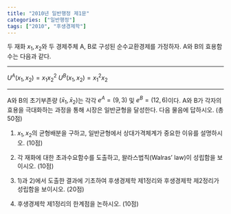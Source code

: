```yaml
---
title: "2010년 일반행정 제1문"
categories: ["일반행정"]
tags: ["2010", "후생경제학"]
---
```


두 재화 $x_1, x_2$와 두 경제주체 A, B로 구성된 순수교환경제를 가정하자. A와 B의 효용함수는 다음과 같다.

---

$U^A(x_1, x_2) = x_1 x_2^2$
$U^B(x_1, x_2) = x_1^2 x_2$

---

A와 B의 초기부존량 $(\bar x_1, \bar x_2)$는 각각 $e^A = (9, 3)$ 및 $e^B = (12, 6)$이다. A와 B가 각자의 효용을 극대화하는 과정을 통해 시장은 일반균형을 달성한다. 다음 물음에 답하시오. (총 50점)

1) $x_1, x_2$의 균형배분을 구하고, 일반균형에서 상대가격체계가 중요한 이유를 설명하시오. (10점)

2) 각 재화에 대한 초과수요함수를 도출하고, 왈라스법칙(Walras’ law)이 성립함을 보이시오. (10점)

3) 1)과 2)에서 도출한 결과에 기초하여 후생경제학 제1정리와 후생경제학 제2정리가 성립함을 보이시오. (20점)

4) 후생경제학 제1정리의 한계점을 논하시오. (10점)
